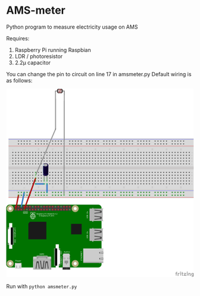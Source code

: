 # AMS-meter
Python program to measure electricity usage on AMS

Requires: 
1. Raspberry Pi running Raspbian
2. LDR / photoresistor
3. 2.2µ capacitor

You can change the pin to circuit on line 17 in amsmeter.py
Default wiring is as follows:

![Wiring](https://github.com/kiangol/AMS-meter/blob/master/wiring.png?raw=true)


Run with `python amsmeter.py`
